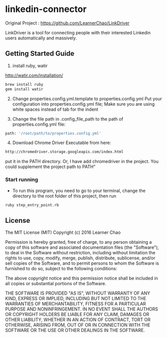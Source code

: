 # linkedin-connector

Original Project : https://github.com/LearnerChao/LinkDriver

LinkDriver is a tool for connecting people with their interested Linkedin users automatically and massively.

## Getting Started Guide

1) install ruby, watir

http://watir.com/installation/

```bash
brew install ruby
gem install watir
```

2) Change properties.config.yml.template to properties.config.yml
Put your configuration into properties.config.yml file; Make sure you are using white spaces instead of tab for the indent

3) Change the file path in .config_file_path to the path of properties.config.yml file:
```bash
path: '/root/path/to/properties.config.yml'
```
4) Download Chrome Driver Executable from here:
```bash
http://chromedriver.storage.googleapis.com/index.html
```
put it in the PATH directory. Or, I have add chromedriver in the project. You could supplement the project path to PATH"


### Start running

* To run this program, you need to go to your terminal, change the directory to the root folder of this project, then run
```bash
ruby step_entry_point.rb
```

## License

The MIT License (MIT)
Copyright (c) 2016 Learner Chao

Permission is hereby granted, free of charge, to any person obtaining a copy of this software and associated documentation files (the "Software"), to deal in the Software without restriction, including without limitation the rights to use, copy, modify, merge, publish, distribute, sublicense, and/or sell copies of the Software, and to permit persons to whom the Software is furnished to do so, subject to the following conditions:

The above copyright notice and this permission notice shall be included in all copies or substantial portions of the Software.

THE SOFTWARE IS PROVIDED "AS IS", WITHOUT WARRANTY OF ANY KIND, EXPRESS OR IMPLIED, INCLUDING BUT NOT LIMITED TO THE WARRANTIES OF MERCHANTABILITY, FITNESS FOR A PARTICULAR PURPOSE AND NONINFRINGEMENT. IN NO EVENT SHALL THE AUTHORS OR COPYRIGHT HOLDERS BE LIABLE FOR ANY CLAIM, DAMAGES OR OTHER LIABILITY, WHETHER IN AN ACTION OF CONTRACT, TORT OR OTHERWISE, ARISING FROM, OUT OF OR IN CONNECTION WITH THE SOFTWARE OR THE USE OR OTHER DEALINGS IN THE SOFTWARE.
